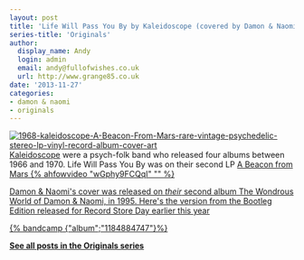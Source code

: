 ```yaml
---
layout: post
title: 'Life Will Pass You By by Kaleidoscope (covered by Damon & Naomi)'
series-title: 'Originals'
author:
  display_name: Andy
  login: admin
  email: andy@fullofwishes.co.uk
  url: http://www.grange85.co.uk
date: '2013-11-27'
categories:
- damon & naomi
- originals
---
```

<p><a href="http://www.flickr.com/photos/retrorebirth/4296145032/" title="1968-kaleidoscope-A-Beacon-From-Mars-rare-vintage-psychedelic-stereo-lp-vinyl-record-album-cover-art by retrorebirth, on Flickr"><img class="aligncenter" src="https://farm3.staticflickr.com/2700/4296145032_75f56b6ecd_o.jpg" alt="1968-kaleidoscope-A-Beacon-From-Mars-rare-vintage-psychedelic-stereo-lp-vinyl-record-album-cover-art"></a><br />
<a href="http://en.wikipedia.org/wiki/Kaleidoscope_(US_band)">Kaleidoscope</a> were a psych-folk band who released four albums between 1966 and 1970. Life Will Pass You By was on their second LP <a href="http://en.wikipedia.org/wiki/A_Beacon_from_Mars">A Beacon from Mars</a</p>
{% ahfowvideo "wGphy9FCQqI" "" %}
<p>Damon & Naomi's cover was released on <em>their</em> second album The Wondrous World of Damon & Naomi, in 1995. Here's the version from the Bootleg Edition released for Record Store Day earlier this year </p>
{% bandcamp {"album";"1184884747"}%}
<p><strong><a href="/category/originals/" title="List: Originals">See all posts in the Originals series</a></strong></p>
